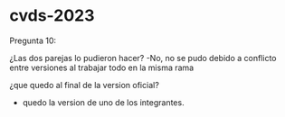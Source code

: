 # cvds-2023
Pregunta 10:

¿Las dos parejas lo pudieron hacer?
-No, no se pudo debido a conflicto entre versiones al trabajar todo en la misma rama

¿que quedo al final de la version oficial?
- quedo la version de uno de los integrantes.

